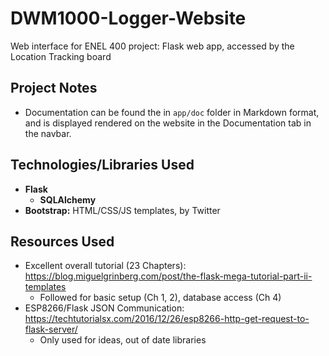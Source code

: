 # DWM1000-Logger-Website
Web interface for ENEL 400 project: Flask web app, accessed by the Location Tracking board

## Project Notes
* Documentation can be found the in `app/doc` folder in Markdown format, and is displayed rendered on the website in the Documentation tab in the navbar.

## Technologies/Libraries Used
* **Flask**
	* **SQLAlchemy**
* **Bootstrap:** HTML/CSS/JS templates, by Twitter

## Resources Used
* Excellent overall tutorial (23 Chapters): https://blog.miguelgrinberg.com/post/the-flask-mega-tutorial-part-ii-templates
	* Followed for basic setup (Ch 1, 2), database access (Ch 4)
* ESP8266/Flask JSON Communication: https://techtutorialsx.com/2016/12/26/esp8266-http-get-request-to-flask-server/
	* Only used for ideas, out of date libraries